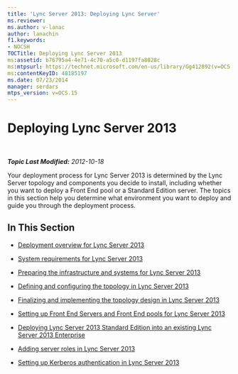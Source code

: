 ```yaml
---
title: 'Lync Server 2013: Deploying Lync Server'
ms.reviewer: 
ms.author: v-lanac
author: lanachin
f1.keywords:
- NOCSH
TOCTitle: Deploying Lync Server 2013
ms:assetid: b76795a4-4e71-4c70-a5c0-d1197fa8028c
ms:mtpsurl: https://technet.microsoft.com/en-us/library/Gg412892(v=OCS.15)
ms:contentKeyID: 48185197
ms.date: 07/23/2014
manager: serdars
mtps_version: v=OCS.15
---
```


<div data-xmlns="http://www.w3.org/1999/xhtml">

<div class="topic" data-xmlns="http://www.w3.org/1999/xhtml" data-msxsl="urn:schemas-microsoft-com:xslt" data-cs="http://msdn.microsoft.com/">

<div data-asp="http://msdn2.microsoft.com/asp">

# Deploying Lync Server 2013

</div>

<div id="mainSection">

<div id="mainBody">

<span> </span>

_**Topic Last Modified:** 2012-10-18_

Your deployment process for Lync Server 2013 is determined by the Lync Server topology and components you decide to install, including whether you want to deploy a Front End pool or a Standard Edition server. The topics in this section help you determine what environment you want to deploy and guide you through the deployment process.

<div>

## In This Section

  - [Deployment overview for Lync Server 2013](lync-server-2013-deployment-overview.md)

  - [System requirements for Lync Server 2013](lync-server-2013-system-requirements.md)

  - [Preparing the infrastructure and systems for Lync Server 2013](lync-server-2013-preparing-the-infrastructure-and-systems.md)

  - [Defining and configuring the topology in Lync Server 2013](lync-server-2013-defining-and-configuring-the-topology.md)

  - [Finalizing and implementing the topology design in Lync Server 2013](lync-server-2013-finalizing-and-implementing-the-topology-design.md)

  - [Setting up Front End Servers and Front End pools for Lync Server 2013](lync-server-2013-setting-up-front-end-servers-and-front-end-pools.md)

  - [Deploying Lync Server 2013 Standard Edition into an existing Lync Server 2013 Enterprise](lync-server-2013-deploying-lync-server-2013-standard-edition-into-an-existing-lync-server-2013-enterprise.md)

  - [Adding server roles in Lync Server 2013](lync-server-2013-adding-server-roles.md)

  - [Setting up Kerberos authentication in Lync Server 2013](lync-server-2013-setting-up-kerberos-authentication.md)

</div>

</div>

<span> </span>

</div>

</div>

</div>


